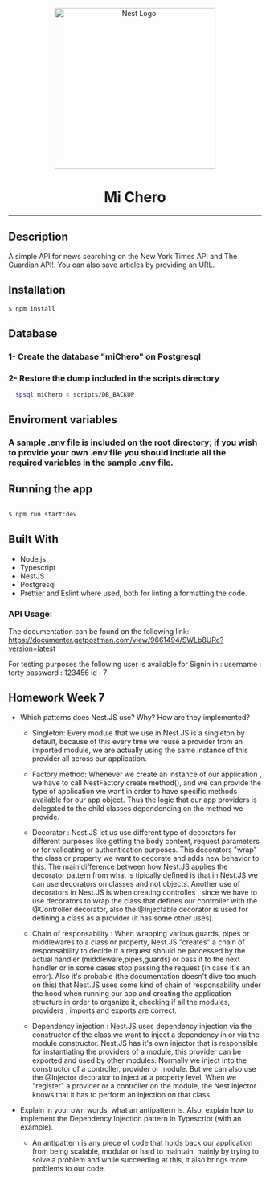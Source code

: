 <p align="center">
  <a href="http://nestjs.com/" target="blank"><img src="https://nestjs.com/img/logo_text.svg" width="320" alt="Nest Logo" /></a>
</p>

[travis-image]: https://api.travis-ci.org/nestjs/nest.svg?branch=master
[travis-url]: https://travis-ci.org/nestjs/nest
[linux-image]: https://img.shields.io/travis/nestjs/nest/master.svg?label=linux
[linux-url]: https://travis-ci.org/nestjs/nest

# <center> Mi Chero </center> 

---
  
## Description

A simple API for news searching on the New York Times API and The Guardian API!. You can also save articles by providing an URL. 

## Installation

```bash
$ npm install
```
## Database
### 1- Create the database "miChero" on Postgresql

### 2- Restore the dump included in the scripts directory

```bash
  $psql miChero < scripts/DB_BACKUP
```
## Enviroment variables

### A sample .env file is included on the root directory; if you wish to provide your own .env file you should include all the required variables in the sample .env file.

## Running the app

```bash

$ npm run start:dev

```
## Built With

- Node.js
- Typescript
- NestJS
- Postgresql
- Prettier and Eslint where used, both for linting a formatting the code.

### API Usage: 
The documentation can be found on the following link: 
https://documenter.getpostman.com/view/9661494/SWLb8URc?version=latest

For testing purposes the following user is available for Signin in : 
username : torty
password : 123456
id : 7

## Homework Week 7

- Which patterns does Nest.JS use? Why? How are they implemented? 

  - Singleton: Every module that we use in  Nest.JS is a singleton by default, because of this every time we reuse a provider from an imported module, we are actually using the same instance of this provider all across our application. 

  - Factory method: Whenever we create an instance of our application , we have to call NestFactory.create method(), and we can provide the type of application we want in order to have specific methods available for our app object. Thus the logic that our app providers is delegated to the child classes dependending on the method we provide. 

  - Decorator : Nest.JS let us use different type of decorators for different purposes like getting the body content, request parameters or for validating or authentication purposes. This decorators "wrap" the class or property we want to decorate and adds new behavior to this. The main difference between how Nest.JS applies the decorator pattern from what is tipically defined is that in Nest.JS we can use decorators on classes and not objects. 
  Another use of decorators in Nest.JS is when creating controlles , since we have to use decorators to wrap the class that defines our controller with the @Controller decorator, also the @Injectable decorator is used for defining a class as a provider (it has some other uses).

  - Chain of responsability : When wrapping various guards, pipes or middlewares to a class or property, Nest.JS "creates" a chain of responsability to decide if a request should be processed by the actual handler (middleware,pipes,guards) or pass it to the next handler or in some cases stop passing the request (in case it's an error). 
  Also it's probable (the documentation doesn't dive too much on this) that Nest.JS uses some kind of chain of responsability under the hood when running our app and creating the application structure in order to organize it, checking if all the modules, providers , imports and exports are correct. 

  - Dependency injection : Nest.JS uses dependency injection via the constructor of the class we want to inject a dependency in or via the module constructor. Nest.JS has it's own injector that is responsible for instantiating the providers of a module, this provider can be exported and used by other modules. Normally we inject into the constructor of a controller, provider or module. But we can also use the @Injector decorator to inject at a property level. When we "register" a provider or a controller on the module, the Nest injector knows that it has to perform an injection on that class. 

- Explain in your own words, what an antipattern is. Also, explain how to implement the Dependency Injection pattern    in Typescript (with an example).

  - An antipattern is any piece of code that holds back our application from being scalable, modular or hard to maintain, mainly by trying to solve a problem and while succeeding at this, it also brings more problems to our code. 


